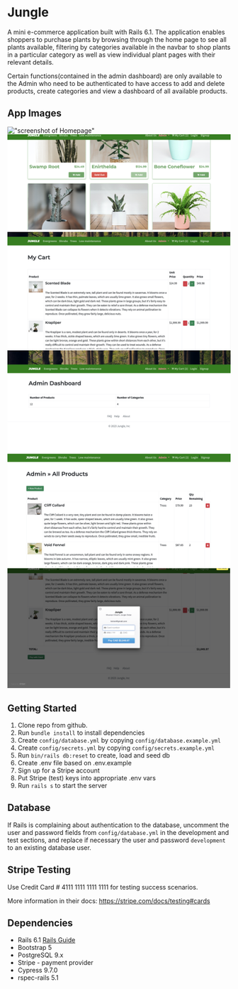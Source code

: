 # Jungle

A mini e-commerce application built with Rails 6.1. The application enables shoppers to purchase plants by browsing through the home page to see all plants available, filtering by categories available in the navbar to shop plants in a particular category as well as view individual plant pages with their relevant details.

Certain functions(contained in the admin dashboard) are only available to the Admin who need to be authenticated to have access to add and delete products, create categories and view a dashboard of all available products.

## App Images

!["screenshot of Homepage"](https://github.com/oashitta/jungle-rails/blob/master/docs/Homepage.png?raw=true)
!["screenshot of Homepage product display"](https://github.com/oashitta/jungle-rails/blob/master/docs/Home_page_product_layout.png?raw=true)
!["screenshot of My cart"](https://github.com/oashitta/jungle-rails/blob/master/docs/My_cart.png?raw=true)
!["screenshot of Admin dashboard"](https://github.com/oashitta/jungle-rails/blob/master/docs/Admin_dashboard.png?raw=true)
!["screenshot of Admin- add and view all products"](https://github.com/oashitta/jungle-rails/blob/master/docs/Admin_add_and_view_all_products.png?raw=true)
!["screenshot of Payment Modal"](https://github.com/oashitta/jungle-rails/blob/master/docs/Payment_page.png?raw=true)

## Getting Started

1. Clone repo from github.
2. Run `bundle install` to install dependencies
3. Create `config/database.yml` by copying `config/database.example.yml`
4. Create `config/secrets.yml` by copying `config/secrets.example.yml`
5. Run `bin/rails db:reset` to create, load and seed db
6. Create .env file based on .env.example
7. Sign up for a Stripe account
8. Put Stripe (test) keys into appropriate .env vars
9. Run `rails s` to start the server

## Database

If Rails is complaining about authentication to the database, uncomment the user and password fields from `config/database.yml` in the development and test sections, and replace if necessary the user and password `development` to an existing database user.

## Stripe Testing

Use Credit Card # 4111 1111 1111 1111 for testing success scenarios.

More information in their docs: <https://stripe.com/docs/testing#cards>

## Dependencies

- Rails 6.1 [Rails Guide](http://guides.rubyonrails.org/v6.1/)
- Bootstrap 5
- PostgreSQL 9.x
- Stripe - payment provider
- Cypress 9.7.0
- rspec-rails 5.1
